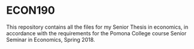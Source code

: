 # ECON190
This repository contains all the files for my Senior Thesis in economics, in accordance with the requirements for the Pomona College course Senior Seminar in Economics, Spring 2018.